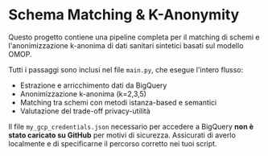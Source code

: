 # Schema Matching & K-Anonymity

Questo progetto contiene una pipeline completa per il matching di schemi e l'anonimizzazione k-anonima di dati sanitari sintetici basati sul modello OMOP.

Tutti i passaggi sono inclusi nel file `main.py`, che esegue l'intero flusso:

- Estrazione e arricchimento dati da BigQuery
- Anonimizzazione k-anonima (k=2,3,5)
- Matching tra schemi con metodi istanza-based e semantici
- Valutazione del trade-off privacy-utilità

Il file `my_gcp_credentials.json` necessario per accedere a BigQuery **non è stato caricato su GitHub** per motivi di sicurezza. Assicurati di averlo localmente e di specificarne il percorso corretto nei tuoi script.

